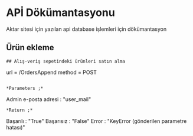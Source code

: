 # APİ Dökümantasyonu

Aktar sitesi için yazılan api database işlemleri için dökümantasyon

## Ürün ekleme



```
## Alış-veriş sepetindeki ürünleri satın alma

```
url = /OrdersAppend
method = POST
```

*Parameters ;*
```
Admin e-posta adresi : "user_mail"
```
*Return ;*
```
Başarılı : "True"
Başarısız : "False"
Error : "KeyError (gönderilen parametre hatası)"
```